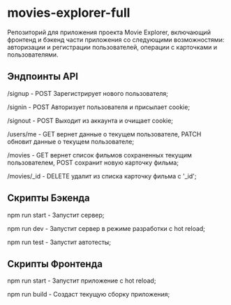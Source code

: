 # movies-explorer-full
Репозиторий для приложения проекта Movie Explorer, включающий фронтенд и бэкенд части приложения со следующими возможностями: авторизации и регистрации пользователей, операции с карточками и пользователями.

## Эндпоинты API

/signup - POST Зарегистрирует нового пользователя;

/signin - POST Авторизует пользователя и присылает cookie;

/signout - POST Выходит из аккаунта и очищает cookie;

/users/me - GET вернет данные о текущем пользователе, PATCH обновит данные о текущем пользователе;

/movies - GET вернет список фильмов сохраненных текущим пользователем, POST сохранит новую карточку фильма;

/movies/_id - DELETE удалит из списка карточку фильма с '_id';

## Скрипты Бэкенда

npm run start - Запустит сервер;

npm run dev - Запустит сервер в режиме разработки с hot reload;

npm run test - Запустит автотесты;

## Скрипты Фронтенда

npm run start - Запустит приложение с hot reload;

npm run build - Создаст текущую сборку приложения;
